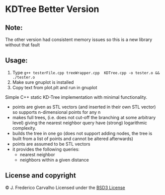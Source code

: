 # KDTree Better Version
## Note:
The other version had consistent memory issues so this is a new library without that fault

## Usage:
1. Type ```g++ testerFile.cpp treeWrapper.cpp  KDTree.cpp -o tester.o && ./tester.o```
2. Make sure gnuplot is installed
3. Copy text from plot.plt and run in gnuplot


Simple C++ static KD-Tree implementation with minimal functionality.

- points are given as STL vectors (and inserted in their own STL vector) so supports n-dimensional points for any n
- makes full trees, (i.e. does not cut-off the branching at some arbitrary level) giving the nearest neighbor query have (strong) logarithmic complexity.
- builds the tree in one go (does not support adding nodes, the tree is built from a list of points and cannot be altered afterwards)
- points are assumed to be STL vectors
- it provides the following queries:
	- nearest neighbor
	- neighbors within a given distance

## License and copyright

© J. Frederico Carvalho
Licensed under the [BSD3 License](LICENSE)
